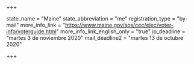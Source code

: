 +++

state_name = "Maine"
state_abbreviation = "me"
registration_type = "by-mail"
more_info_link = "https://www.maine.gov/sos/cec/elec/voter-info/voterguide.html"
more_info_link_english_only = "true"
ip_deadline = "martes 3 de noviembre 2020"
mail_deadline2 = "martes 13 de octubre 2020"

+++